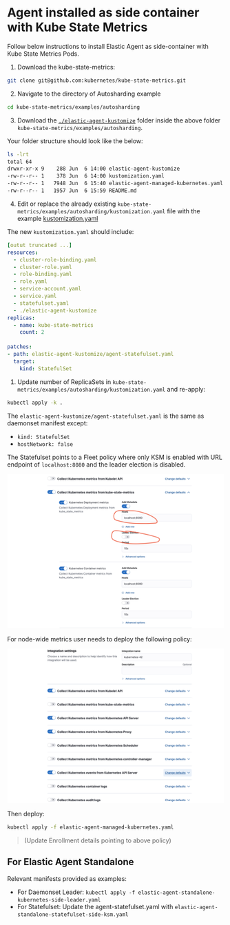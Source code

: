 # Agent installed as side container with Kube State Metrics 

Follow below instructions to install Elastic Agent as side-container with Kube State Metrics Pods.

1. Download the kube-state-metrics:

```bash
git clone git@github.com:kubernetes/kube-state-metrics.git
```

2. Navigate to the directory of Autosharding example

```bash
cd kube-state-metrics/examples/autosharding
```

3. Download the [`./elastic-agent-kustomize`](./elastic-agent-kustomize) folder inside the above folder `kube-state-metrics/examples/autosharding`.

Your folder structure should look like the below:

```bash
ls -lrt
total 64
drwxr-xr-x 9    288 Jun  6 14:00 elastic-agent-kustomize
-rw-r--r-- 1    378 Jun  6 14:00 kustomization.yaml
-rw-r--r-- 1   7948 Jun  6 15:40 elastic-agent-managed-kubernetes.yaml
-rw-r--r-- 1   1957 Jun  6 15:59 README.md
```

4. Edit or replace the already existing `kube-state-metrics/examples/autosharding/kustomization.yaml` file with the example [kustomization.yaml](./kustomization.yaml)

The new `kustomization.yaml` should include:

```yaml
[outut truncated ...]
resources:
  - cluster-role-binding.yaml
  - cluster-role.yaml
  - role-binding.yaml
  - role.yaml
  - service-account.yaml
  - service.yaml
  - statefulset.yaml
  - ./elastic-agent-kustomize
replicas:
  - name: kube-state-metrics
    count: 2

patches:
- path: elastic-agent-kustomize/agent-statefulset.yaml
  target:
    kind: StatefulSet
```

1. Update number of ReplicaSets in `kube-state-metrics/examples/autosharding/kustomization.yaml` and re-apply:

```bash
kubectl apply -k .
```

The `elastic-agent-kustomize/agent-statefulset.yaml` is the same as daemonset manifest except:
- `kind: StatefulSet`
- `hostNetwork: false`

The Statefulset points to a Fleet policy where only KSM is enabled with URL endpoint of `localhost:8080` and the leader election is disabled.

![statefulset policy](../../images/ksm-sidecontainer.png)

For node-wide metrics user needs to deploy the following policy:

![daemonset policy](../../images/leader-ksm-sidecontainer.png)

Then deploy:

```bash
kubectl apply -f elastic-agent-managed-kubernetes.yaml
```

> (Update Enrollment details pointing to above policy)


## For Elastic Agent Standalone

Relevant manifests provided as examples:

- For Daemonset Leader: `kubectl apply -f elastic-agent-standalone-kubernetes-side-leader.yaml`
- For Statefulset: Update the agent-statefulset.yaml with `elastic-agent-standalone-statefulset-side-ksm.yaml` 